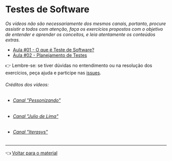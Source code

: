 # Testes de Software

_Os vídeos não são necessariamente dos mesmos canais, portanto, procure assistir a todos com atenção, faça os exercícios propostos com o objetivo de entender e aprender os conceitos, e leia atentamente os conteúdos extras._

- [Aula #01 - O que é Teste de Software?](aula01/aula.md)
- [Aula #02 - Planejamento de Testes](aula02/aula.md)

👉 Lembre-se: se tiver dúvidas no entendimento ou na resolução dos exercícios, peça ajuda e participe nas [issues](https://github.com/cwi-reset/edicao-04-level-1/issues).

###### _Créditos dos vídeos:_
 - ###### [Canal "Pessonizando"](https://www.youtube.com/c/pessonizando)
 - ###### [Canal "Julio de Lima"](https://www.youtube.com/c/JuliodeLimas)
 - ###### [Canal "Iterasys"](https://www.youtube.com/c/IterasysBrasil)
  
---

👈 [Voltar para o material](../material.md)